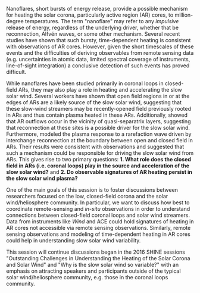 Nanoflares, short bursts of energy release, provide a possible mechanism for heating the solar corona, particularly active region (AR) cores, to million-degree temperatures. The term "nanoflare" may refer to any *impulsive* release of energy, regardless of the underlying driver, whether that be reconnection, Alfvén waves, or some other mechanism. Several recent studies have shown that such bursty, time-dependent heating is consistent with observations of AR cores. However, given the short timescales of these events and the difficulties of deriving observables from remote sensing data (e.g. uncertainties in atomic data, limited spectral coverage of instruments, line-of-sight integration) a conclusive detection of such events has proved difficult.

While nanoflares have been studied primarily in coronal loops in closed-field ARs, they may also play a role in heating and accelerating the slow solar wind. Several workers have shown that open field regions in or at the edges of ARs are a likely source of the slow solar wind, suggesting that these slow-wind streamers may be recently-opened field previously rooted in ARs and thus contain plasma heated in these ARs. Additionally, showed that AR outflows occur in the vicinity of quasi-separatrix layers, suggesting that reconnection at these sites is a possible driver for the slow solar wind. Furthermore, modeled the plasma response to a rarefaction wave driven by interchange reconnection at the boundary between open and closed field in ARs. Their results were consistent with observations and suggested that such a mechanism could be responsible for driving the slow solar wind from ARs. This gives rise to two primary questions: **1. What role does the closed field in ARs (i.e. coronal loops) play in the source and acceleration of the slow solar wind?** and **2. Do observable signatures of AR heating persist in the slow solar wind plasma?**

One of the main goals of this session is to foster discussions between researchers focused on the low, closed-field corona and the solar wind/heliosphere community. In particular, we want to discuss how best to coordinate remote-sensing and *in-situ* observations in order to understand connections between closed-field coronal loops and solar wind streamers. Data from instruments like *Wind* and ACE could hold signatures of heating in AR cores not accessible via remote sensing observations. Similarly, remote sensing observations and modeling of time-dependent heating in AR cores could help in understanding slow solar wind variability.

This session will continue discussions began in the 2016 SHINE sessions "Outstanding Challenges in Understanding the Heating of the Solar Corona and Solar Wind" and "Why is the slow solar wind so variable?" with an emphasis on attracting speakers and participants outside of the typical solar wind/heliosphere community, e.g. those in the coronal loops community. 
